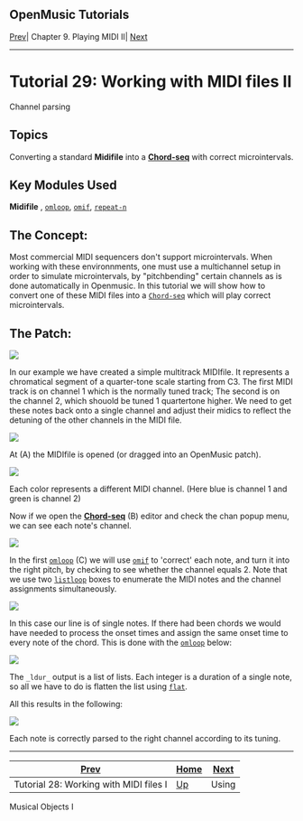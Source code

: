 OpenMusic Tutorials  
---  
[Prev](tut.gen.28)| Chapter 9. Playing MIDI II|
[Next](tut.gen.30-31)  
  
* * *

# Tutorial 29: Working with MIDI files II

Channel parsing

## Topics

Converting a standard **Midifile** into a [**Chord-seq**](chord-seq) with
correct microintervals.

## Key Modules Used

 **Midifile** , [`omloop`](omloop), [`omif`](omif),
[`repeat-n`](repeat-n)

## The Concept:

Most commercial MIDI sequencers don't support microintervals. When working
with these environnments, one must use a multichannel setup in order to
simulate microintervals, by "pitchbending" certain channels as is done
automatically in Openmusic. In this tutorial we will show how to convert one
of these MIDI files into a [`Chord-seq`](chord-seq) which will play
correct microintervals.

## The Patch:

![](figures/tutorials/general/29a.png)

In our example we have created a simple multitrack MIDIfile. It represents a
chromatical segment of a quarter-tone scale starting from C3. The first MIDI
track is on channel 1 which is the normally tuned track; The second is on the
channel 2, which shouold be tuned 1 quartertone higher. We need to get these
notes back onto a single channel and adjust their midics to reflect the
detuning of the other channels in the MIDI file.

![](figures/tutorials/general/29b.png)

At (A) the MIDIfile is opened (or dragged into an OpenMusic patch).

![](figures/tutorials/general/29c.png)

Each color represents a different MIDI channel. (Here blue is channel 1 and
green is channel 2)

Now if we open the [**Chord-seq**](chord-seq) (B) editor and check the
chan popup menu, we can see each note's channel.

![](figures/tutorials/general/29d.png)

In the first [`omloop`](omloop) (C) we will use [`omif`](omif) to
'correct' each note, and turn it into the right pitch, by checking to see
whether the channel equals 2. Note that we use two [`listloop`](listloop)
boxes to enumerate the MIDI notes and the channel assignments simultaneously.

![](figures/tutorials/general/29e.png)

In this case our line is of single notes. If there had been chords we would
have needed to process the onset times and assign the same onset time to every
note of the chord. This is done with the [`omloop`](omloop) below:

![](figures/tutorials/general/29f.png)

The `_ldur_` output is a list of lists. Each integer is a duration of a single
note, so all we have to do is flatten the list using [`flat`](flatlisp).

All this results in the following:

![](figures/tutorials/general/29g.png)

Each note is correctly parsed to the right channel according to its tuning.

* * *

[Prev](tut.gen.28)| [Home](index)| [Next](tut.gen.30-31)  
---|---|---  
Tutorial 28: Working with MIDI files I| [Up](tut.gen.28-29)| Using
Musical Objects I


